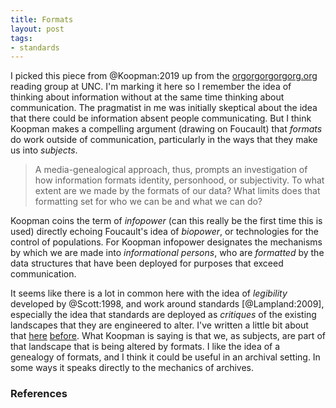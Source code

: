 ```yaml
---
title: Formats
layout: post
tags:
- standards
---
```


I picked this piece from @Koopman:2019 up from the
[orgorgorgorgorg.org](http://orgorgorgorgorg.org/) reading group at UNC. I'm
marking it here so I remember the idea of thinking about information without at
the same time thinking about communication. The pragmatist in me was initially
skeptical about the idea that there could be information absent people
communicating.  But I think Koopman makes a compelling argument (drawing on
Foucault) that *formats* do work outside of communication, particularly in the
ways that they make us into *subjects*.

> A  media-genealogical approach, thus, prompts an investigation of how 
> information  formats  identity, personhood, or subjectivity. To what extent 
> are we made by the formats of our data? What limits does that formatting set 
> for who we can be and what we can do?

Koopman coins the term of *infopower* (can this really be the first time this is
used) directly echoing Foucault's idea of *biopower*, or technologies for the
control of populations. For Koopman infopower designates the mechanisms by which
we are made into *informational persons*, who are *formatted* by the data
structures that have been deployed for purposes that exceed communication.

It seems like there is a lot in common here with the idea of *legibility*
developed by @Scott:1998, and work around standards [@Lampland:2009], especially
the idea that standards are deployed as *critiques* of the existing landscapes
that they are engineered to alter. I've written a little bit about that
[here](https://inkdroid.org/2018/01/29/standards/)
[before](https://inkdroid.org/2018/02/19/standards/). What Koopman is saying is
that we, as subjects, are part of that landscape that is being altered by
formats. I like the idea of a genealogy of formats, and I think it could be
useful in an archival setting. In some ways it speaks directly to the mechanics
of archives.

### References
